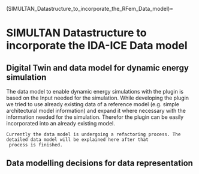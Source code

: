(SIMULTAN_Datastructure_to_incorporate_the_RFem_Data_model)=

# SIMULTAN Datastructure to incorporate the IDA-ICE Data model

## Digital Twin and data model for dynamic energy simulation

The data model to enable dynamic energy simulations with the plugin is based on the Input needed for the simulation.
While developing the plugin we tried to use already existing data of a reference model (e.g. simple architectural model
information) and expand it where necessary with the information needed for the simulation. Therefor the plugin can be
easily incorporated into an already existing model.

```{warning}
Currently the data model is undergoing a refactoring process. The detailed data model will be explained here after that
 process is finished.
```

## Data modelling decisions for data representation
